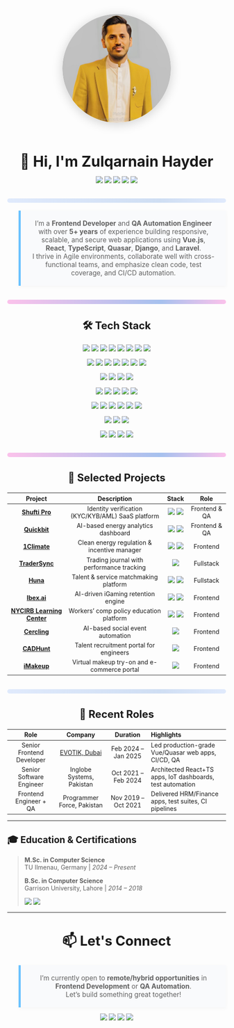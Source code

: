 <div align="center">

<img src="img.png" width="250" style="border-radius:50%;box-shadow:0 4px 24px rgba(0,0,0,0.18);margin-bottom:18px;animation:fadeIn 1.2s;" alt="Zulqarnain Hayder Avatar" />

<style>
@keyframes fadeIn { from { opacity: 0; } to { opacity: 1; } }
</style>

<h1 align="center" style="font-size:2.4em; font-weight:bold; margin-bottom:0;">👋 Hi, I'm Zulqarnain Hayder</h1>

<p>
  <img src="https://img.shields.io/badge/Location-Ilmenau,%20Germany-2D9CDB?style=flat-square&logo=googlemaps&logoColor=white"/>
  <a href="mailto:zhayder816@gmail.com" target="_blank" rel="noopener noreferrer"><img src="https://img.shields.io/badge/Email-zhayder816@gmail.com-D14836?style=flat-square&logo=gmail&logoColor=white"/></a>
  <a href="tel:+4915752849909" target="_blank" rel="noopener noreferrer"><img src="https://img.shields.io/badge/Phone-%2B49%2015752849909-25D366?style=flat-square&logo=whatsapp&logoColor=white"/></a>
  <a href="https://www.linkedin.com/in/zulqarnainhayder5/" target="_blank" rel="noopener noreferrer"><img src="https://img.shields.io/badge/LinkedIn-ZulqarnainHayder5-0077B5?style=flat-square&logo=linkedin&logoColor=white"/></a>
  <a href="https://github.com/ZulqarnainHayder" target="_blank" rel="noopener noreferrer"><img src="https://img.shields.io/badge/GitHub-ZulqarnainHayder-181717?style=flat-square&logo=github&logoColor=white"/></a>
</p>

<div style="height:10px;background:linear-gradient(90deg,#e0eafc,#cfdef3 70%,#e0eafc);margin:32px 0 18px 0;border-radius:5px;"></div>

<blockquote style="font-size:1.1em;background:#f9fafc;padding:1.3em 1.5em;border-left:5px solid #6bc2ff;box-shadow:0 2px 8px rgba(0,0,0,0.04);margin-bottom:0.8em;">
I’m a <b>Frontend Developer</b> and <b>QA Automation Engineer</b> with over <b>5+ years</b> of experience building responsive, scalable, and secure web applications using <b>Vue.js</b>, <b>React</b>, <b>TypeScript</b>, <b>Quasar</b>, <b>Django</b>, and <b>Laravel</b>.<br>
I thrive in Agile environments, collaborate well with cross-functional teams, and emphasize clean code, test coverage, and CI/CD automation.
</blockquote>

</div>

<div style="height:10px;background:linear-gradient(90deg,#fbc2eb,#a6c1ee 70%,#fbc2eb);margin:32px 0 18px 0;border-radius:5px;"></div>

<div align="center">

<h2 style="font-size:1.7em;font-weight:bold;">🛠️ Tech Stack</h2>

<p>
  <img src="https://img.shields.io/badge/JavaScript-F7DF1E?style=flat-square&logo=javascript&logoColor=black"/>
  <img src="https://img.shields.io/badge/TypeScript-3178C6?style=flat-square&logo=typescript&logoColor=white"/>
  <img src="https://img.shields.io/badge/Python-3776AB?style=flat-square&logo=python&logoColor=white"/>
  <img src="https://img.shields.io/badge/Java-007396?style=flat-square&logo=java&logoColor=white"/>
  <img src="https://img.shields.io/badge/C++-00599C?style=flat-square&logo=c%2B%2B&logoColor=white"/>
  <img src="https://img.shields.io/badge/PHP-777BB4?style=flat-square&logo=php&logoColor=white"/>
  <img src="https://img.shields.io/badge/HTML5-E34F26?style=flat-square&logo=html5&logoColor=white"/>
  <img src="https://img.shields.io/badge/CSS3-1572B6?style=flat-square&logo=css3&logoColor=white"/>
</p>
<p>
  <img src="https://img.shields.io/badge/Vue.js-42b883?style=flat-square&logo=vue.js&logoColor=white"/>
  <img src="https://img.shields.io/badge/React-61DAFB?style=flat-square&logo=react&logoColor=black"/>
  <img src="https://img.shields.io/badge/Nuxt.js-00C58E?style=flat-square&logo=nuxt.js&logoColor=white"/>
  <img src="https://img.shields.io/badge/Quasar-1976D2?style=flat-square&logo=quasar&logoColor=white"/>
  <img src="https://img.shields.io/badge/Bootstrap-7952B3?style=flat-square&logo=bootstrap&logoColor=white"/>
  <img src="https://img.shields.io/badge/Tailwind-06B6D4?style=flat-square&logo=tailwindcss&logoColor=white"/>
  <img src="https://img.shields.io/badge/Vuetify-1867C0?style=flat-square&logo=vuetify&logoColor=white"/>
</p>
<p>
  <img src="https://img.shields.io/badge/Node.js-339933?style=flat-square&logo=node.js&logoColor=white"/>
  <img src="https://img.shields.io/badge/Laravel-FF2D20?style=flat-square&logo=laravel&logoColor=white"/>
  <img src="https://img.shields.io/badge/Django-092E20?style=flat-square&logo=django&logoColor=white"/>
  <img src="https://img.shields.io/badge/Express.js-000000?style=flat-square&logo=express&logoColor=white"/>
</p>
<p>
  <img src="https://img.shields.io/badge/Selenium-43B02A?style=flat-square&logo=selenium&logoColor=white"/>
  <img src="https://img.shields.io/badge/Pylenium-3776AB?style=flat-square&logo=python&logoColor=white"/>
  <img src="https://img.shields.io/badge/Jest-C21325?style=flat-square&logo=jest&logoColor=white"/>
  <img src="https://img.shields.io/badge/Mocha-8D6748?style=flat-square&logo=mocha&logoColor=white"/>
  <img src="https://img.shields.io/badge/Cypress-17202C?style=flat-square&logo=cypress&logoColor=white"/>
</p>
<p>
  <img src="https://img.shields.io/badge/GitHub%20Actions-2088FF?style=flat-square&logo=github-actions&logoColor=white"/>
  <img src="https://img.shields.io/badge/GitLab-FCA121?style=flat-square&logo=gitlab&logoColor=white"/>
  <img src="https://img.shields.io/badge/Jenkins-D24939?style=flat-square&logo=jenkins&logoColor=white"/>
  <img src="https://img.shields.io/badge/Docker-2496ED?style=flat-square&logo=docker&logoColor=white"/>
  <img src="https://img.shields.io/badge/AWS-232F3E?style=flat-square&logo=amazon-aws&logoColor=white"/>
  <img src="https://img.shields.io/badge/QuickSight-FF9900?style=flat-square&logo=amazon-quicksight&logoColor=white"/>
</p>
<p>
  <img src="https://img.shields.io/badge/MySQL-4479A1?style=flat-square&logo=mysql&logoColor=white"/>
  <img src="https://img.shields.io/badge/PostgreSQL-4169E1?style=flat-square&logo=postgresql&logoColor=white"/>
  <img src="https://img.shields.io/badge/MongoDB-47A248?style=flat-square&logo=mongodb&logoColor=white"/>
</p>
<p>
  <img src="https://img.shields.io/badge/REST%20APIs-02569B?style=flat-square&logo=rest&logoColor=white"/>
  <img src="https://img.shields.io/badge/OAuth-3C5A99?style=flat-square&logo=oauth&logoColor=white"/>
  <img src="https://img.shields.io/badge/AI%20Audio/Video-FF4088?style=flat-square&logo=ai&logoColor=white"/>
  <img src="https://img.shields.io/badge/Agile/Scrum-0052CC?style=flat-square&logo=jira&logoColor=white"/>
</p>

</div>

<div style="height:10px;background:linear-gradient(90deg,#fbc2eb,#a6c1ee 70%,#fbc2eb);margin:32px 0 18px 0;border-radius:5px;"></div>

<h2 align="center" style="font-size:1.7em;font-weight:bold;">🚀 Selected Projects</h2>

| <b>Project</b> | <b>Description</b> | <b>Stack</b> | <b>Role</b> |
|:--------:|:-------------:|:-------:|:------:|
| [**Shufti Pro**](https://shuftipro.com) | Identity verification (KYC/KYB/AML) SaaS platform | <img src="https://img.shields.io/badge/Vue-42b883?style=flat-square&logo=vue.js&logoColor=white"/> <img src="https://img.shields.io/badge/Laravel-FF2D20?style=flat-square&logo=laravel&logoColor=white"/> | Frontend & QA |
| [**Quickbit**](https://app.quickbit.com/login) | AI-based energy analytics dashboard | <img src="https://img.shields.io/badge/React-61DAFB?style=flat-square&logo=react&logoColor=black"/> <img src="https://img.shields.io/badge/Django-092E20?style=flat-square&logo=django&logoColor=white"/> | Frontend & QA |
| [**1Climate**](https://demo.1climate.app/) | Clean energy regulation & incentive manager | <img src="https://img.shields.io/badge/React-61DAFB?style=flat-square&logo=react&logoColor=black"/> <img src="https://img.shields.io/badge/Django-092E20?style=flat-square&logo=django&logoColor=white"/> | Frontend |
| [**TraderSync**](https://tradersync.com/) | Trading journal with performance tracking | <img src="https://img.shields.io/badge/Vue-42b883?style=flat-square&logo=vue.js&logoColor=white"/> | Fullstack |
| [**Huna**](https://mnhuna.com/) | Talent & service matchmaking platform | <img src="https://img.shields.io/badge/Vue-42b883?style=flat-square&logo=vue.js&logoColor=white"/> <img src="https://img.shields.io/badge/Laravel-FF2D20?style=flat-square&logo=laravel&logoColor=white"/> | Fullstack |
| [**Ibex.ai**](https://ibex.ai/) | AI-driven iGaming retention engine | <img src="https://img.shields.io/badge/Vue-42b883?style=flat-square&logo=vue.js&logoColor=white"/> <img src="https://img.shields.io/badge/Django-092E20?style=flat-square&logo=django&logoColor=white"/> | Frontend |
| [**NYCIRB Learning Center**](https://www.nycirb.org/learning-center/) | Workers’ comp policy education platform | <img src="https://img.shields.io/badge/Vue-42b883?style=flat-square&logo=vue.js&logoColor=white"/> <img src="https://img.shields.io/badge/Quasar-1976D2?style=flat-square&logo=quasar&logoColor=white"/> | Frontend |
| [**Cercling**](https://cercling.com/) | AI-based social event automation | <img src="https://img.shields.io/badge/Vue-42b883?style=flat-square&logo=vue.js&logoColor=white"/> | Frontend |
| [**CADHunt**](https://www.cadhunt.com/) | Talent recruitment portal for engineers | <img src="https://img.shields.io/badge/Vue-42b883?style=flat-square&logo=vue.js&logoColor=white"/> | Frontend |
| [**iMakeup**](https://imakeup.evotik.com/en) | Virtual makeup try-on and e-commerce portal | <img src="https://img.shields.io/badge/Vue-42b883?style=flat-square&logo=vue.js&logoColor=white"/> | Frontend |

<div style="height:10px;background:linear-gradient(90deg,#e0eafc,#cfdef3 70%,#e0eafc);margin:32px 0 18px 0;border-radius:5px;"></div>

<h2 align="center" style="font-size:1.7em;font-weight:bold;">🧪 Recent Roles</h2>

| <b>Role</b> | <b>Company</b> | <b>Duration</b> | <b>Highlights</b> |
|:--:|:--:|:--:|:--|
| Senior Frontend Developer | <a href="https://evotik.com" target="_blank" rel="noopener noreferrer">EVOTIK, Dubai</a> | Feb 2024 – Jan 2025 | Led production-grade Vue/Quasar web apps, CI/CD, QA |
| Senior Software Engineer | Inglobe Systems, Pakistan | Oct 2021 – Feb 2024 | Architected React+TS apps, IoT dashboards, test automation |
| Frontend Engineer + QA | Programmer Force, Pakistan | Nov 2019 – Oct 2021 | Delivered HRM/Finance apps, test suites, CI pipelines |

---

## 🎓 Education & Certifications

> **M.Sc. in Computer Science**  
> TU Ilmenau, Germany | <i>2024 – Present</i>
>
> **B.Sc. in Computer Science**  
> Garrison University, Lahore | <i>2014 – 2018</i>
>
> <img src="https://img.shields.io/badge/LeetCode-Top%2020%25-orange?style=flat-square&logo=leetcode&logoColor=white"/> <img src="https://img.shields.io/badge/HackerRank-Top%2020%25-2EC866?style=flat-square&logo=hackerrank&logoColor=white"/>

---

<div align="center">

<h2 style="font-size:2.2em;font-weight:bold;">📫 Let's Connect</h2>

<blockquote style="font-size:1.1em;background:#f9fafc;padding:1.3em 1.5em;border-left:5px solid #6bc2ff;box-shadow:0 2px 8px rgba(0,0,0,0.04);margin-bottom:0.8em;">
I’m currently open to <b>remote/hybrid opportunities</b> in <b>Frontend Development</b> or <b>QA Automation</b>.<br>
Let’s build something great together!
</blockquote>

<p>
  <a href="mailto:zhayder816@gmail.com" target="_blank" rel="noopener noreferrer"><img src="https://img.shields.io/badge/Email-zhayder816@gmail.com-D14836?style=for-the-badge&logo=gmail&logoColor=white"/></a>
  <a href="tel:+4915752849909" target="_blank" rel="noopener noreferrer"><img src="https://img.shields.io/badge/Phone-%2B49%2015752849909-25D366?style=for-the-badge&logo=whatsapp&logoColor=white"/></a>
  <a href="https://github.com/ZulqarnainHayder" target="_blank" rel="noopener noreferrer"><img src="https://img.shields.io/badge/GitHub-ZulqarnainHayder-181717?style=for-the-badge&logo=github&logoColor=white"/></a>
  <a href="https://www.linkedin.com/in/zulqarnainhayder5/" target="_blank" rel="noopener noreferrer"><img src="https://img.shields.io/badge/LinkedIn-ZulqarnainHayder5-0077B5?style=for-the-badge&logo=linkedin&logoColor=white"/></a>
</p>

</div>
